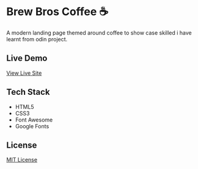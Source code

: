 # Brew Bros Coffee ☕

A modern landing page themed around coffee to show case skilled i have learnt from odin project.

## Live Demo
[View Live Site](https://tvastr-ops.github.io/landing-page/)

## Tech Stack
- HTML5
- CSS3
- Font Awesome
- Google Fonts

## License
[MIT License](LICENSE)
